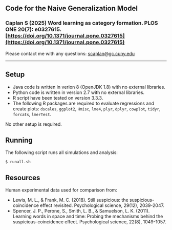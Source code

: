 ## Code for the Naive Generalization Model

### Caplan S (2025) Word learning as category formation. PLOS ONE 20(7): e0327615. [https://doi.org/10.1371/journal.pone.0327615](https://doi.org/10.1371/journal.pone.0327615)

Please contact me with any questions: <scaplan@gc.cuny.edu>

---

## Setup

* Java code is written in verion 8 (OpenJDK 1.8) with no external libraries.
* Python code is written in version 2.7 with no external libraries.
* R script have been tested on version 3.3.3.
* The following R packages are required to evaluate regressions and create plots: `dscales`, `ggplot2`, `Hmisc`, `lme4`, `plyr`, `dplyr`, `cowplot`, `tidyr`, `forcats`, `lmerTest`.

No other setup is required.

## Running

The following script runs all simulations and analysis:

```
$ runall.sh
```

## Resources

Human experimental data used for comparison from:

- Lewis, M. L., & Frank, M. C. (2018). Still suspicious: the suspicious-coincidence effect revisited. Psychological science, 29(12), 2039-2047.
- Spencer, J. P., Perone, S., Smith, L. B., & Samuelson, L. K. (2011). Learning words in space and time: Probing the mechanisms behind the suspicious-coincidence effect. Psychological science, 22(8), 1049-1057.
